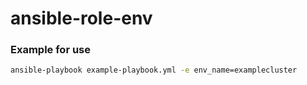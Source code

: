 # ansible-role-env
### Example for use

```bash
ansible-playbook example-playbook.yml -e env_name=examplecluster 
```
